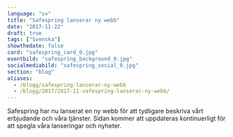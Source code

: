 ```yaml
---
language: "sv"
title: "Safespring lanserar ny webb"
date: "2017-11-22"
draft: true
tags: ["Svenska"]
showthedate: false
card: "safespring_card_0.jpg"
eventbild: "safespring_background_0.jpg"
socialmediabild: "safespring_social_0.jpg"
section: "blog"
aliases:
  - /blogg/safespring-lanserar-ny-webb
  - /blogg/2017/2017-11-safespring-lanserar-ny-webb/
---
```


Safespring har nu lanserat en ny webb för att tydligare beskriva vårt erbjudande och våra tjänster. Sidan kommer att uppdateras kontinuerligt för att spegla våra lanseringar och nyheter.
